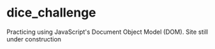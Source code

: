 # dice_challenge
Practicing using JavaScript's Document Object Model (DOM).
Site still under construction
